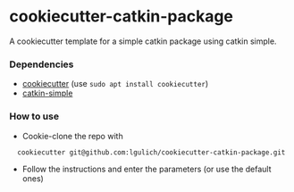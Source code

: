 # cookiecutter-catkin-package

A cookiecutter template for a simple catkin package using catkin simple.

### Dependencies
* [cookiecutter](https://cookiecutter.readthedocs.io/en/latest/readme.html) (use `sudo apt install cookiecutter`)
* [catkin-simple](https://github.com/catkin/catkin_simple)


### How to use
* Cookie-clone the repo with
```
  cookiecutter git@github.com:lgulich/cookiecutter-catkin-package.git
```
* Follow the instructions and enter the parameters (or use the default ones)
